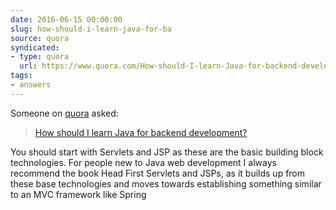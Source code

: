 ```yaml
---
date: 2016-06-15 00:00:00
slug: how-should-i-learn-java-for-ba
source: quora
syndicated:
- type: quora
  url: https://www.quora.com/How-should-I-learn-Java-for-backend-development/answer/Roy-Tang
tags:
- answers
---
```


Someone on [quora](https://quora.com) asked:

> [How should I learn Java for backend development?](https://www.quora.com/How-should-I-learn-Java-for-backend-development/answer/Roy-Tang)


You should start with Servlets and JSP as these are the basic building block technologies. For people new to Java web development I always recommend the book Head First Servlets and JSPs, as it builds up from these base technologies and moves towards establishing something similar to an MVC framework like Spring
